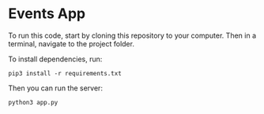 # Events App

To run this code, start by cloning this repository to your computer. Then in a terminal, navigate to the project folder.

To install dependencies, run:

```
pip3 install -r requirements.txt
```

Then you can run the server:

```
python3 app.py
```
